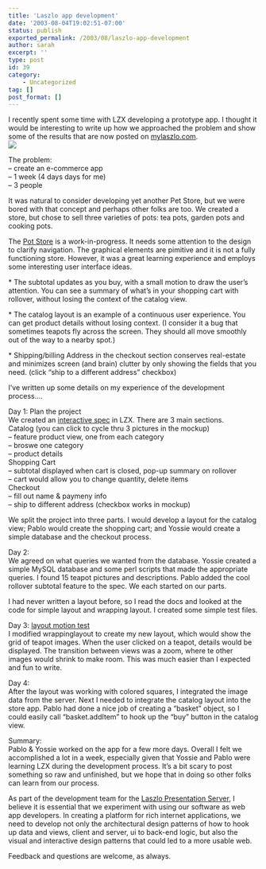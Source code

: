 ```yaml
---
title: 'Laszlo app development'
date: '2003-08-04T19:02:51-07:00'
status: publish
exported_permalink: /2003/08/laszlo-app-development
author: sarah
excerpt: ''
type: post
id: 39
category:
    - Uncategorized
tag: []
post_format: []
---
```

I recently spent some time with LZX developing a prototype app. I thought it would be interesting to write up how we approached the problem and show some of the results that are now posted on [mylaszlo.com](http://www.mylaszlo.com).  
![](http://www.mylaszlo.com/lps-v1/pablo/store/lz_screenshot.jpg)

The problem:  
– create an e-commerce app  
– 1 week (4 days days for me)  
– 3 people

It was natural to consider developing yet another Pet Store, but we were bored with that concept and perhaps other folks are too. We created a store, but chose to sell three varieties of pots: tea pots, garden pots and cooking pots.

The [Pot Store](http://www.mylaszlo.com/lps-v1/pablo/store/store.lzx) is a work-in-progress. It needs some attention to the design to clarify navigation. The graphical elements are pimitive and it is not a fully functioning store. However, it was a great learning experience and employs some interesting user interface ideas.

\* The subtotal updates as you buy, with a small motion to draw the user’s attention. You can see a summary of what’s in your shopping cart with rollover, without losing the context of the catalog view.

\* The catalog layout is an example of a continuous user experience. You can get product details without losing context. (I consider it a bug that sometimes teapots fly across the screen. They should all move smoothly out of the way to a nearby spot.)

\* Shipping/billing Address in the checkout section conserves real-estate and minimizes screen (and brain) clutter by only showing the fields that you need. (click “ship to a different address” checkbox)

I’ve written up some details on my experience of the development process….

  
Day 1: Plan the project  
We created an [interactive spec](http://www.mylaszlo.com/lps-v1/pablo/store/mockup.lzx) in LZX. There are 3 main sections.  
Catalog (you can click to cycle thru 3 pictures in the mockup)  
– feature product view, one from each category  
– broswe one category  
– product details  
Shopping Cart  
– subtotal displayed when cart is closed, pop-up summary on rollover  
– cart would allow you to change quantity, delete items  
Checkout  
– fill out name &amp; paymeny info  
– ship to different address (checkbox works in mockup)

We split the project into three parts. I would develop a layout for the catalog view; Pablo would create the shopping cart; and Yossie would create a simple database and the checkout process.

Day 2:  
We agreed on what queries we wanted from the database. Yossie created a simple MySQL database and some perl scripts that made the appropriate queries. I found 15 teapot pictures and descriptions. Pablo added the cool rollover subtotal feature to the spec. We each started on our parts.

I had never written a layout before, so I read the docs and looked at the code for simple layout and wrapping layout. I created some simple test files.

Day 3: [layout motion test ](http://www.mylaszlo.com/lps-v1/pablo/store/layout/testlayout.lzx)  
I modified wrappinglayout to create my new layout, which would show the grid of teapot images. When the user clicked on a teapot, details would be displayed. The transition between views was a zoom, where te other images would shrink to make room. This was much easier than I expected and fun to write.

Day 4:  
After the layout was working with colored squares, I integrated the image data from the server. Next I needed to integrate the catalog layout into the store app. Pablo had done a nice job of creating a “basket” object, so I could easily call “basket.addItem” to hook up the “buy” button in the catalog view.

Summary:  
Pablo &amp; Yossie worked on the app for a few more days. Overall I felt we accomplished a lot in a week, especially given that Yossie and Pablo were learning LZX during the development process. It’s a bit scary to post something so raw and unfinished, but we hope that in doing so other folks can learn from our process.

As part of the development team for the [Laszlo Presentation Server](http://www.laszlosystems.com), I believe it is essential that we experiment with using our software as web app developers. In creating a platform for rich internet applications, we need to develop not only the architectural design patterns of how to hook up data and views, client and server, ui to back-end logic, but also the visual and interactive design patterns that could led to a more usable web.

Feedback and questions are welcome, as always.